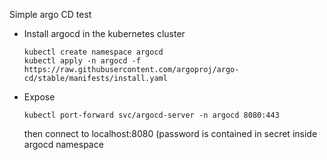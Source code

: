 Simple argo CD test
- Install argocd in the kubernetes cluster
  ```shell
  kubectl create namespace argocd
  kubectl apply -n argocd -f https://raw.githubusercontent.com/argoproj/argo-cd/stable/manifests/install.yaml
  ```
- Expose
  ```shell
  kubectl port-forward svc/argocd-server -n argocd 8080:443
  ```
  then connect to localhost:8080 (password is contained in secret inside argocd namespace
